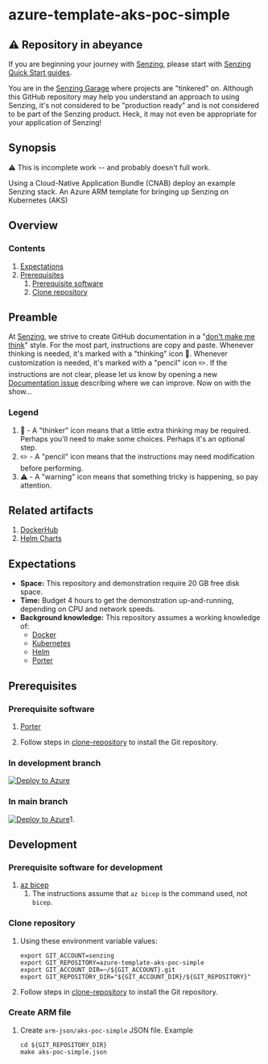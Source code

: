 # azure-template-aks-poc-simple

## :warning: Repository in abeyance

If you are beginning your journey with
[Senzing](https://senzing.com/),
please start with
[Senzing Quick Start guides](https://docs.senzing.com/quickstart/).

You are in the
[Senzing Garage](https://github.com/senzing-garage)
where projects are "tinkered" on.
Although this GitHub repository may help you understand an approach to using Senzing,
it's not considered to be "production ready" and is not considered to be part of the Senzing product.
Heck, it may not even be appropriate for your application of Senzing!

## Synopsis

:warning: This is incomplete work -- and probably doesn't full work.

Using a Cloud-Native Application Bundle (CNAB) deploy an example Senzing stack.
An Azure ARM template for bringing up Senzing on Kubernetes (AKS)

## Overview

### Contents

1. [Expectations](#expectations)
1. [Prerequisites](#prerequisites)
    1. [Prerequisite software](#prerequisite-software)
    1. [Clone repository](#clone-repository)

## Preamble

At [Senzing](http://senzing.com),
we strive to create GitHub documentation in a
"[don't make me think](https://github.com/senzing-garage/knowledge-base/blob/master/WHATIS/dont-make-me-think.md)" style.
For the most part, instructions are copy and paste.
Whenever thinking is needed, it's marked with a "thinking" icon :thinking:.
Whenever customization is needed, it's marked with a "pencil" icon :pencil2:.
If the instructions are not clear, please let us know by opening a new
[Documentation issue](https://github.com/senzing-garage/template-python/issues/new?template=documentation_request.md)
describing where we can improve.   Now on with the show...

### Legend

1. :thinking: - A "thinker" icon means that a little extra thinking may be required.
   Perhaps you'll need to make some choices.
   Perhaps it's an optional step.
1. :pencil2: - A "pencil" icon means that the instructions may need modification before performing.
1. :warning: - A "warning" icon means that something tricky is happening, so pay attention.

## Related artifacts

1. [DockerHub](https://hub.docker.com/r/senzing)
1. [Helm Charts](https://github.com/senzing-garage/charts)

## Expectations

- **Space:** This repository and demonstration require 20 GB free disk space.
- **Time:** Budget 4 hours to get the demonstration up-and-running, depending on CPU and network speeds.
- **Background knowledge:** This repository assumes a working knowledge of:
  - [Docker](https://github.com/senzing-garage/knowledge-base/blob/master/WHATIS/docker.md)
  - [Kubernetes](https://github.com/senzing-garage/knowledge-base/blob/master/WHATIS/kubernetes.md)
  - [Helm](https://github.com/senzing-garage/knowledge-base/blob/master/WHATIS/helm.md)
  - [Porter](https://github.com/senzing-garage/knowledge-base/blob/master/WHATIS/porter.md)

## Prerequisites

### Prerequisite software

1. [Porter](https://github.com/senzing-garage/knowledge-base/blob/master/WHATIS/porter.md)

1. Follow steps in [clone-repository](https://github.com/senzing-garage/knowledge-base/blob/master/HOWTO/clone-repository.md) to install the Git repository.

### In development branch

[![Deploy to Azure](https://aka.ms/deploytoazurebutton)](https://portal.azure.com/#create/Microsoft.Template/uri/https%3A%2F%2Fraw.githubusercontent.com%2FSenzing%2Fazure-template-aks-poc-simple%2Fissue-3.dockter.1%2Farm-json%2Faks-poc-simple.json)

### In main branch

[![Deploy to Azure](https://aka.ms/deploytoazurebutton)](https://portal.azure.com/#create/Microsoft.Template/uri/https%3A%2F%2Fraw.githubusercontent.com%2FSenzing%2Fazure-template-aks-poc-simple%2Fmain%2Fmain.json)1.

## Development

### Prerequisite software for development

1. [az bicep](https://github.com/senzing-garage/knowledge-base/blob/master/WHATIS/bicep.md)
    1. The instructions assume that `az bicep` is the command used, not `bicep`.

### Clone repository

1. Using these environment variable values:

    ```console
    export GIT_ACCOUNT=senzing
    export GIT_REPOSITORY=azure-template-aks-poc-simple
    export GIT_ACCOUNT_DIR=~/${GIT_ACCOUNT}.git
    export GIT_REPOSITORY_DIR="${GIT_ACCOUNT_DIR}/${GIT_REPOSITORY}"
    ```

1. Follow steps in [clone-repository](https://github.com/senzing-garage/knowledge-base/blob/master/HOWTO/clone-repository.md) to install the Git repository.

### Create ARM file

1. Create `arm-json/aks-poc-simple` JSON file.
   Example

    ```console
    cd ${GIT_REPOSITORY_DIR}
    make aks-poc-simple.json
    ```
